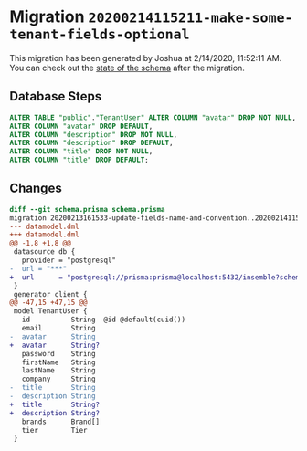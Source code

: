 # Migration `20200214115211-make-some-tenant-fields-optional`

This migration has been generated by Joshua at 2/14/2020, 11:52:11 AM.
You can check out the [state of the schema](./schema.prisma) after the migration.

## Database Steps

```sql
ALTER TABLE "public"."TenantUser" ALTER COLUMN "avatar" DROP NOT NULL,
ALTER COLUMN "avatar" DROP DEFAULT,
ALTER COLUMN "description" DROP NOT NULL,
ALTER COLUMN "description" DROP DEFAULT,
ALTER COLUMN "title" DROP NOT NULL,
ALTER COLUMN "title" DROP DEFAULT;
```

## Changes

```diff
diff --git schema.prisma schema.prisma
migration 20200213161533-update-fields-name-and-convention..20200214115211-make-some-tenant-fields-optional
--- datamodel.dml
+++ datamodel.dml
@@ -1,8 +1,8 @@
 datasource db {
   provider = "postgresql"
-  url = "***"
+  url      = "postgresql://prisma:prisma@localhost:5432/insemble?schema=public"
 }
 generator client {
@@ -47,15 +47,15 @@
 model TenantUser {
   id          String  @id @default(cuid())
   email       String
-  avatar      String
+  avatar      String?
   password    String
   firstName   String
   lastName    String
   company     String
-  title       String
-  description String
+  title       String?
+  description String?
   brands      Brand[]
   tier        Tier
 }
```


